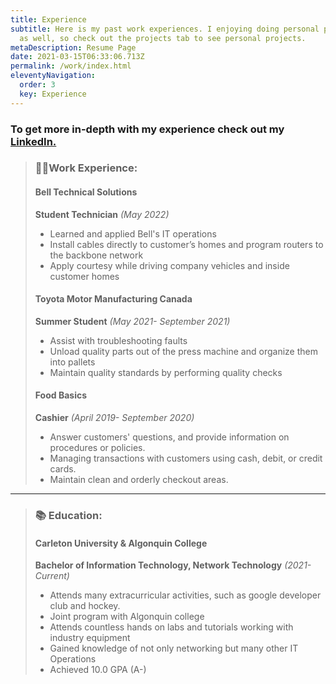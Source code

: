 ```yaml
---
title: Experience
subtitle: Here is my past work experiences. I enjoying doing personal projects
  as well, so check out the projects tab to see personal projects.
metaDescription: Resume Page
date: 2021-03-15T06:33:06.713Z
permalink: /work/index.html
eleventyNavigation:
  order: 3
  key: Experience
---
```

### T﻿o get more in-depth with my experience check out my [LinkedIn.](https://www.linkedin.com/in/nickmartins/)







> ### 👩‍💻Work Experience:
>
> #### Bell Technical Solutions
>
> **Student Technician** *(May 2022)*
>
> * Learned and applied Bell's IT operations
> * Install cables directly to customer’s homes and program routers to the backbone network
> * Apply courtesy while driving company vehicles and inside customer homes
>
> #### Toyota Motor Manufacturing Canada
>
> **Summer Student** *(May 2021- September 2021)*
>
> * Assist with troubleshooting faults
> * Unload quality parts out of the press machine and
>   organize them into pallets
> * Maintain quality standards by performing quality checks
>
> #### Food Basics
>
> **Cashier** *(April 2019- September 2020)*
>
> * Answer customers' questions, and provide information
>   on procedures or policies.
> * Managing transactions with customers using cash,
>   debit, or credit cards.
> * Maintain clean and orderly checkout areas.

- - -

> ### 📚 Education:
>
> #### Carleton University & Algonquin College
>
> **Bachelor of Information Technology, Network Technology** *(2021- Current)*
>
> * Attends many extracurricular activities, such as google developer club and hockey.
> * Joint program with Algonquin college
> * Attends countless hands on labs and tutorials working with industry equipment
> * Gained knowledge of not only networking but many other IT Operations
> * Achieved 10.0 GPA (A-)